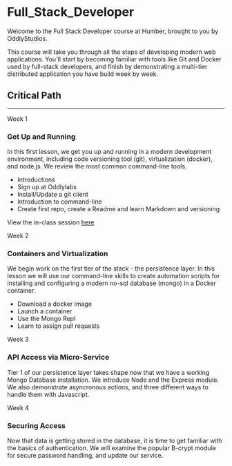 # Full_Stack_Developer

Welcome to the Full Stack Developer course at Humber, brought to you by OddlyStudios.

This course will take you through all the steps of developing modern web applications. You'll start by becoming familiar with tools like Git and Docker used by full-stack developers, and finish by demonstrating a multi-tier distributed application you have build week by week.

## Critical Path

---

Week 1

### Get Up and Running

In this first lesson, we get you up and running in a modern development environment, including code versioning tool (git), virtualization (docker), and node.js. We review the most common command-line tools.

- Introductions
- Sign up at Oddlylabs
- Install/Update a git client
- Introduction to command-line
- Create first repo, create a Readme and learn Markdown and versioning

View the in-class session [here](https://youtu.be/gNSqTDl5F9M)

Week 2

### Containers and Virtualization

We begin work on the first tier of the stack - the persistence layer. In this lesson we will use our command-line skills to create automation scripts for installing and configuring a modern no-sql database (mongo) in a Docker container.

- Download a docker image
- Launch a container
- Use the Mongo Repl
- Learn to assign pull requests

Week 3

### API Access via Micro-Service

Tier 1 of our persistence layer takes shape now that we have a working Mongo Database installation. We introduce Node and the Express module. We also demonstrate asyncronous actions, and three different ways to handle them with Javascript.

Week 4

### Securing Access

Now that data is getting stored in the database, it is time to get familiar with the basics of authentication. We will examine the popular B-crypt module for secure password handling, and update our service.
